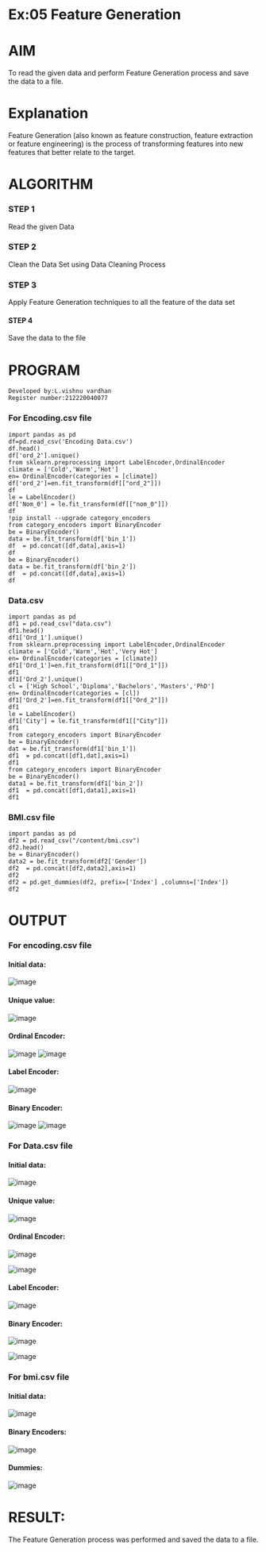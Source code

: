 # Ex:05 Feature Generation

# AIM
To read the given data and perform Feature Generation process and save the data to a file.

# Explanation
Feature Generation (also known as feature construction, feature extraction or feature engineering) is the process of transforming features into new features that better relate to the target.
# ALGORITHM
### STEP 1
Read the given Data
### STEP 2
Clean the Data Set using Data Cleaning Process
### STEP 3
Apply Feature Generation techniques to all the feature of the data set
#### STEP 4
Save the data to the file

# PROGRAM
```
Developed by:L.vishnu vardhan
Register number:212220040077
```
### For Encoding.csv file
```
import pandas as pd
df=pd.read_csv('Encoding Data.csv')
df.head()
df['ord_2'].unique()
from sklearn.preprocessing import LabelEncoder,OrdinalEncoder
climate = ['Cold','Warm','Hot']
en= OrdinalEncoder(categories = [climate])
df['ord_2']=en.fit_transform(df[["ord_2"]])
df
le = LabelEncoder()
df['Nom_0'] = le.fit_transform(df[["nom_0"]])
df
!pip install --upgrade category_encoders
from category_encoders import BinaryEncoder
be = BinaryEncoder()
data = be.fit_transform(df['bin_1'])
df  = pd.concat([df,data],axis=1)
df
be = BinaryEncoder()
data = be.fit_transform(df['bin_2'])
df  = pd.concat([df,data],axis=1)
df
```
### Data.csv
```
import pandas as pd
df1 = pd.read_csv("data.csv")
df1.head()
df1['Ord_1'].unique()
from sklearn.preprocessing import LabelEncoder,OrdinalEncoder
climate = ['Cold','Warm','Hot','Very Hot']
en= OrdinalEncoder(categories = [climate])
df1['Ord_1']=en.fit_transform(df1[["Ord_1"]])
df1
df1['Ord_2'].unique()
cl = ['High School','Diploma','Bachelors','Masters','PhD']
en= OrdinalEncoder(categories = [cl])
df1['Ord_2']=en.fit_transform(df1[["Ord_2"]])
df1
le = LabelEncoder()
df1['City'] = le.fit_transform(df1[["City"]])
df1
from category_encoders import BinaryEncoder
be = BinaryEncoder()
dat = be.fit_transform(df1['bin_1'])
df1  = pd.concat([df1,dat],axis=1)
df1
from category_encoders import BinaryEncoder
be = BinaryEncoder()
data1 = be.fit_transform(df1['bin_2'])
df1  = pd.concat([df1,data1],axis=1)
df1
```
### BMI.csv file
```
import pandas as pd
df2 = pd.read_csv("/content/bmi.csv")
df2.head()
be = BinaryEncoder()
data2 = be.fit_transform(df2['Gender'])
df2  = pd.concat([df2,data2],axis=1)
df2
df2 = pd.get_dummies(df2, prefix=['Index'] ,columns=['Index'])
df2
```

# OUTPUT

### For encoding.csv file
#### Initial data:
![image](https://github.com/abinayasangeetha/ODD2023-Datascience-Ex-05/assets/119393675/f4fe37e3-ba5c-4b95-8d55-91476fe4ac55)

#### Unique value:
![image](https://github.com/abinayasangeetha/ODD2023-Datascience-Ex-05/assets/119393675/339a8e85-5579-4b62-add2-81ddd5ffb991)


#### Ordinal Encoder:
![image](https://github.com/abinayasangeetha/ODD2023-Datascience-Ex-05/assets/119393675/5b0836ec-072c-4eb4-88aa-ff07d98f2e51)
![image](https://github.com/abinayasangeetha/ODD2023-Datascience-Ex-05/assets/119393675/e803c3f7-a88f-4a55-8f83-d8f3a6af842e)


#### Label Encoder:
![image](https://github.com/abinayasangeetha/ODD2023-Datascience-Ex-05/assets/119393675/c8eee661-21b0-49f5-926c-c271fe62c332)


#### Binary Encoder:
![image](https://github.com/abinayasangeetha/ODD2023-Datascience-Ex-05/assets/119393675/e81127c4-e6d3-4b39-a284-3f88ae525aae)
![image](https://github.com/abinayasangeetha/ODD2023-Datascience-Ex-05/assets/119393675/cfcce2d7-cfe5-479f-acb6-84daa689cbc9)

### For Data.csv file

#### Initial data:
![image](https://github.com/abinayasangeetha/ODD2023-Datascience-Ex-05/assets/119393675/0ec23774-c2aa-488f-981e-6b93074880b3)

#### Unique value:


![image](https://github.com/abinayasangeetha/ODD2023-Datascience-Ex-05/assets/119393675/9b6dfed0-c23d-4553-a43f-af1aed5bce87)


#### Ordinal Encoder:

![image](https://github.com/abinayasangeetha/ODD2023-Datascience-Ex-05/assets/119393675/c714e4a4-943b-4b0d-a6a5-97883ef6c58c)

![image](https://github.com/abinayasangeetha/ODD2023-Datascience-Ex-05/assets/119393675/2bfced59-1371-41a8-b6cc-df7731ba0935)


#### Label Encoder:

![image](https://github.com/abinayasangeetha/ODD2023-Datascience-Ex-05/assets/119393675/65051665-c5eb-4cec-82bd-bbe0f93a721d)


#### Binary Encoder:

![image](https://github.com/abinayasangeetha/ODD2023-Datascience-Ex-05/assets/119393675/acafeb0d-bc25-4e32-9248-e4db0bc73156)

![image](https://github.com/abinayasangeetha/ODD2023-Datascience-Ex-05/assets/119393675/d406ca2e-fdef-43df-8712-6d0d64038044)

### For bmi.csv file

#### Initial data:

![image](https://github.com/abinayasangeetha/ODD2023-Datascience-Ex-05/assets/119393675/9dcb8853-e71b-4442-8493-3ab51cd4673c)


#### Binary Encoders:

![image](https://github.com/abinayasangeetha/ODD2023-Datascience-Ex-05/assets/119393675/0e692be9-0d3b-4b50-8061-93bc43dbfa00)


#### Dummies:

![image](https://github.com/abinayasangeetha/ODD2023-Datascience-Ex-05/assets/119393675/c22a3106-9968-4dfe-a23d-e4e7e324c419)


# RESULT:
The Feature Generation process was performed and saved the data to a file.
